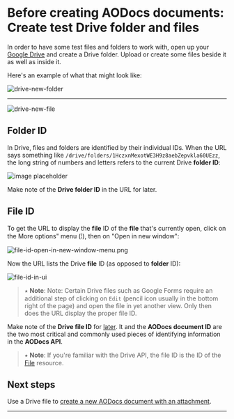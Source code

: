 # Before creating AODocs documents: Create test Drive folder and files

In order to have some test files and folders to work with, open up your [Google Drive](https://drive.google.com/) and create a Drive folder.  Upload or create some files beside it as well as inside it.

Here's an example of what that might look like:

![drive-new-folder](/img/drive-new-folder.png)

---

![drive-new-file](/img/drive-new-file.png)


## Folder ID

In Drive, files and folders are identified by their individual IDs.  When the URL says something like ```/drive/folders/1HczxnMexotWE3H9z8aebZepvkla60UEzz```, the long string of numbers and letters refers to the current Drive **folder ID**:

![image placeholder](/docs/api.png)

Make note of the **Drive folder ID** in the URL for later.

##

## File ID

To get the URL to display the **file** ID of the **file** that's currently open, click on the More options" menu (**⁝**), then on "Open in new window":

![file-id-open-in-new-window-menu.png](/img/file-id-open-in-new-window-menu.png)

Now the URL lists the Drive **file** ID (as opposed to **folder** ID):

![file-id-in-ui](/img/file-id-in-ui.png)

> ⭑   **Note**: Note: Certain Drive files such as Google Forms require an additional step of clicking on ```Edit``` (pencil icon usually in the bottom right of the page) and open the file in yet another view.  Only then does the URL display the proper file ID.

Make note of the **Drive file ID** for [later](#heading=h.vllmj75wrdzj).  It and the **AODocs document ID** are the two most critical and commonly used pieces of identifying information in the **AODocs API**.

> ⭑   **Note**: If you're familiar with the Drive API, the file ID is the ID of the [File](https://developers.google.com/drive/api/v3/reference/files/get) resource.

## Next steps

Use a Drive file to [create a new AODocs document with an attachment](src/Managing%20AODocs%20data/Creating,%20patching,%20and%20deleting%20documents/Creating%20new%20documents%20with%20attachments/11-Create%20new%20document%20and%20attach%20Drive%20file).

---